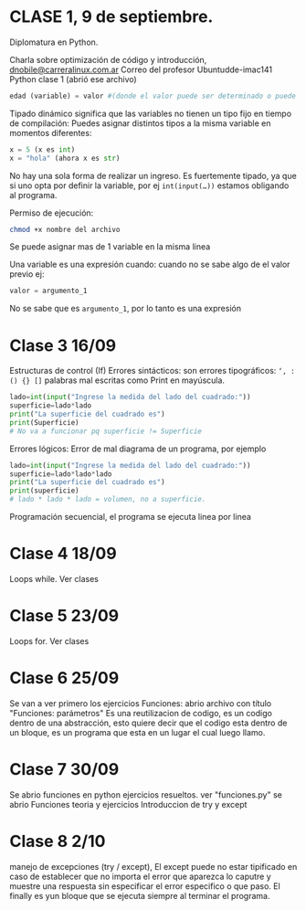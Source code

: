 # CLASE 1, 9 de septiembre. 
Diplomatura en Python. 

Charla sobre optimización de código y introducción,
dnobile@carreralinux.com.ar Correo del profesor Ubuntudde-imac141
Python clase 1 (abrió ese archivo)
```python
edad (variable) = valor #(donde el valor puede ser determinado o puede ser solicitado, como input)
```
Tipado dinámico significa que las variables no tienen un tipo fijo en tiempo de compilación: 
Puedes asignar distintos tipos a la misma variable en momentos diferentes:
```python
x = 5 (x es int) 
x = "hola" (ahora x es str) 
``` 
No hay una sola forma de realizar un ingreso.
Es fuertemente tipado, ya que si uno opta por definir la variable, por ej `int(input(…))` estamos obligando al programa.

Permiso de ejecución: 
```bash
chmod +x nombre del archivo
```

Se puede asignar mas de 1 variable en la misma linea

Una variable es una expresión cuando: cuando no se sabe algo de el valor previo ej:
```py
valor = argumento_1
```
No se sabe que es `argumento_1`, por lo tanto es una expresión

# Clase 3 16/09
Estructuras de control (If)
Errores sintácticos: son errores tipográficos: `‘, : () {} []` palabras mal escritas como Print en mayúscula.
```py
lado=int(input("Ingrese la medida del lado del cuadrado:"))
superficie=lado*lado
print("La superficie del cuadrado es")
print(Superficie)
# No va a funcionar pq superficie != Superficie 
```

Errores lógicos: Error de mal diagrama de un programa, por ejemplo 
```py
lado=int(input("Ingrese la medida del lado del cuadrado:"))
superficie=lado*lado*lado
print("La superficie del cuadrado es")
print(superficie)
# lado * lado * lado = volumen, no a superficie.
```

Programación secuencial, el programa se ejecuta linea por linea 

# Clase 4 18/09 
Loops while. Ver clases

# Clase 5 23/09
Loops for. Ver clases

# Clase 6 25/09
Se van a ver primero los ejercicios
Funciones: abrio archivo con título "Funciones: parámetros"
Es una reutilizacion de codigo, es un codigo dentro de una abstracción, esto quiere decir que el codigo esta dentro de un bloque, es un programa que esta en un lugar el cual luego llamo.

# Clase 7 30/09
Se abrio funciones en python ejercicios resueltos. ver "funciones.py"
se abrio Funciones teoria y ejercicios
Introduccion de try y except

# Clase 8 2/10 
manejo de excepciones (try / except),
El except puede no estar tipificado en caso de establecer que no importa el error que aparezca lo caputre y muestre una respuesta sin especificar el error especifico o que paso.
El finally es yun bloque que se ejecuta siempre al terminar el programa.
